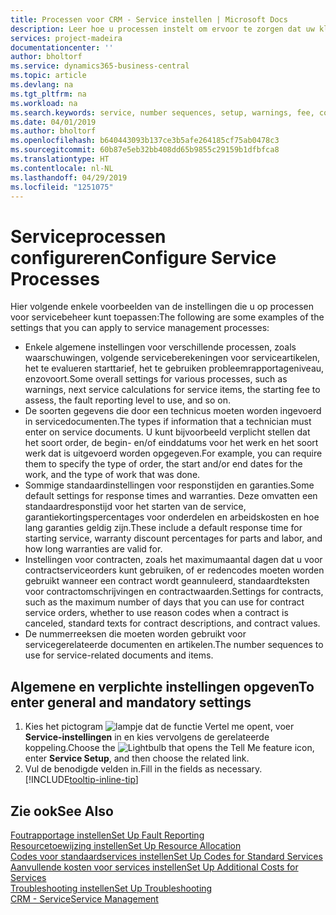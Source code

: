 ```yaml
---
title: Processen voor CRM - Service instellen | Microsoft Docs
description: Leer hoe u processen instelt om ervoor te zorgen dat uw klanten tevreden zijn over uw klantenservice.
services: project-madeira
documentationcenter: ''
author: bholtorf
ms.service: dynamics365-business-central
ms.topic: article
ms.devlang: na
ms.tgt_pltfrm: na
ms.workload: na
ms.search.keywords: service, number sequences, setup, warnings, fee, contracts, warranties
ms.date: 04/01/2019
ms.author: bholtorf
ms.openlocfilehash: b640443093b137ce3b5afe264185cf75ab0478c3
ms.sourcegitcommit: 60b87e5eb32bb408dd65b9855c29159b1dfbfca8
ms.translationtype: HT
ms.contentlocale: nl-NL
ms.lasthandoff: 04/29/2019
ms.locfileid: "1251075"
---
```

# <a name="configure-service-processes"></a><span data-ttu-id="6165a-103">Serviceprocessen configureren</span><span class="sxs-lookup"><span data-stu-id="6165a-103">Configure Service Processes</span></span>
<span data-ttu-id="6165a-104">Hier volgende enkele voorbeelden van de instellingen die u op processen voor servicebeheer kunt toepassen:</span><span class="sxs-lookup"><span data-stu-id="6165a-104">The following are some examples of the settings that you can apply to service management processes:</span></span>  
  
* <span data-ttu-id="6165a-105">Enkele algemene instellingen voor verschillende processen, zoals waarschuwingen, volgende serviceberekeningen voor serviceartikelen, het te evalueren starttarief, het te gebruiken probleemrapportageniveau, enzovoort.</span><span class="sxs-lookup"><span data-stu-id="6165a-105">Some overall settings for various processes, such as warnings, next service calculations for service items, the starting fee to assess, the fault reporting level to use, and so on.</span></span>  
* <span data-ttu-id="6165a-106">De soorten gegevens die door een technicus moeten worden ingevoerd in servicedocumenten.</span><span class="sxs-lookup"><span data-stu-id="6165a-106">The types if information that a technician must enter on service documents.</span></span> <span data-ttu-id="6165a-107">U kunt bijvoorbeeld verplicht stellen dat het soort order, de begin- en/of einddatums voor het werk en het soort werk dat is uitgevoerd worden opgegeven.</span><span class="sxs-lookup"><span data-stu-id="6165a-107">For example, you can require them to specify the type of order, the start and/or end dates for the work, and the type of work that was done.</span></span>  
* <span data-ttu-id="6165a-108">Sommige standaardinstellingen voor responstijden en garanties.</span><span class="sxs-lookup"><span data-stu-id="6165a-108">Some default settings for response times and warranties.</span></span> <span data-ttu-id="6165a-109">Deze omvatten een standaardresponstijd voor het starten van de service, garantiekortingspercentages voor onderdelen en arbeidskosten en hoe lang garanties geldig zijn.</span><span class="sxs-lookup"><span data-stu-id="6165a-109">These include a default response time for starting service, warranty discount percentages for parts and labor, and how long warranties are valid for.</span></span>  
* <span data-ttu-id="6165a-110">Instellingen voor contracten, zoals het maximumaantal dagen dat u voor contractserviceorders kunt gebruiken, of er redencodes moeten worden gebruikt wanneer een contract wordt geannuleerd, standaardteksten voor contractomschrijvingen en contractwaarden.</span><span class="sxs-lookup"><span data-stu-id="6165a-110">Settings for contracts, such as the maximum number of days that you can use for contract service orders, whether to use reason codes when a contract is canceled, standard texts for contract descriptions, and contract values.</span></span>  
* <span data-ttu-id="6165a-111">De nummerreeksen die moeten worden gebruikt voor servicegerelateerde documenten en artikelen.</span><span class="sxs-lookup"><span data-stu-id="6165a-111">The number sequences to use for service-related documents and items.</span></span>  

## <a name="to-enter-general-and-mandatory-settings"></a><span data-ttu-id="6165a-112">Algemene en verplichte instellingen opgeven</span><span class="sxs-lookup"><span data-stu-id="6165a-112">To enter general and mandatory settings</span></span>
1. <span data-ttu-id="6165a-113">Kies het pictogram ![lampje dat de functie Vertel me opent](media/ui-search/search_small.png "Vertel me wat u wilt doen"), voer **Service-instellingen** in en kies vervolgens de gerelateerde koppeling.</span><span class="sxs-lookup"><span data-stu-id="6165a-113">Choose the ![Lightbulb that opens the Tell Me feature](media/ui-search/search_small.png "Tell me what you want to do") icon, enter **Service Setup**, and then choose the related link.</span></span>
2. <span data-ttu-id="6165a-114">Vul de benodigde velden in.</span><span class="sxs-lookup"><span data-stu-id="6165a-114">Fill in the fields as necessary.</span></span> [!INCLUDE[tooltip-inline-tip](includes/tooltip-inline-tip_md.md)]  

## <a name="see-also"></a><span data-ttu-id="6165a-115">Zie ook</span><span class="sxs-lookup"><span data-stu-id="6165a-115">See Also</span></span>  
[<span data-ttu-id="6165a-116">Foutrapportage instellen</span><span class="sxs-lookup"><span data-stu-id="6165a-116">Set Up Fault Reporting</span></span>](service-how-setup-fault-reporting.md)  
[<span data-ttu-id="6165a-117">Resourcetoewijzing instellen</span><span class="sxs-lookup"><span data-stu-id="6165a-117">Set Up Resource Allocation</span></span>](service-how-setup-resource-allocation.md)  
[<span data-ttu-id="6165a-118">Codes voor standaardservices instellen</span><span class="sxs-lookup"><span data-stu-id="6165a-118">Set Up Codes for Standard Services</span></span>](service-how-setup-service-coding.md)  
[<span data-ttu-id="6165a-119">Aanvullende kosten voor services instellen</span><span class="sxs-lookup"><span data-stu-id="6165a-119">Set Up Additional Costs for Services</span></span>](service-how-setup-service-costs-pricing.md)  
[<span data-ttu-id="6165a-120">Troubleshooting instellen</span><span class="sxs-lookup"><span data-stu-id="6165a-120">Set Up Troubleshooting</span></span>](service-how-setup-troubleshooting.md)  
[<span data-ttu-id="6165a-121">CRM - Service</span><span class="sxs-lookup"><span data-stu-id="6165a-121">Service Management</span></span>](service-service.md)  
